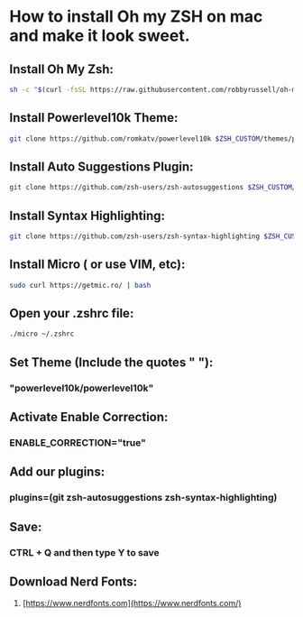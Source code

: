 # How to install Oh my ZSH on mac and make it look sweet. 



## Install Oh My Zsh: 
```sh
sh -c "$(curl -fsSL https://raw.githubusercontent.com/robbyrussell/oh-my-zsh/master/tools/install.sh)"
```
## Install Powerlevel10k Theme:
```sh
git clone https://github.com/romkatv/powerlevel10k $ZSH_CUSTOM/themes/powerlevel10k
``` 
## Install Auto Suggestions Plugin:
```sh
git clone https://github.com/zsh-users/zsh-autosuggestions $ZSH_CUSTOM/plugins/zsh-autosuggestions
``` 

## Install Syntax Highlighting:
```sh
git clone https://github.com/zsh-users/zsh-syntax-highlighting $ZSH_CUSTOM/plugins/zsh-syntax-highlighting
```

## Install Micro ( or use VIM, etc):
```sh
sudo curl https://getmic.ro/ | bash
```
## Open your .zshrc file:
```sh
./micro ~/.zshrc
```

## Set Theme (Include the quotes " "):
### "powerlevel10k/powerlevel10k"

## Activate Enable Correction:
### ENABLE_CORRECTION="true" 

## Add our plugins:
### plugins=(git zsh-autosuggestions zsh-syntax-highlighting) 

## Save:
### CTRL + Q and then type Y to save 


## Download Nerd Fonts:
1. [https://www.nerdfonts.com](https://www.nerdfonts.com/)
